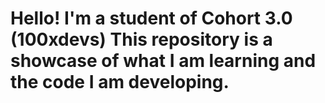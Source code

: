 <h1>
  Hello! I'm a student of Cohort 3.0 (100xdevs)
  This repository is a showcase of what I am learning and the code I am developing.
</h1>
